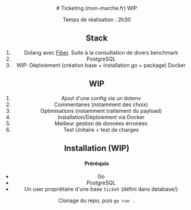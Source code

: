 <div align="center">
# Ticketing (mon-marche.fr) WIP

Temps de réalisation : 2h30

## Stack

1. Golang avec [Fiber](https://gofiber.io/). Suite à la consultation de divers benchmark
1. PostgreSQL
1. WIP: Déploiement (création base + installation go + package) Docker

## WIP

1. Ajout d'une config via un dotenv
1. Commentaires (notamment des choix)
1. Optimisations (notamment traitement du payload)
1. Installation/Déploiement via Docker
1. Meilleur gestion de données érronées
1. Test Unitaire + test de charges

## Installation (WIP)

#### Préréquis
* Go
* PostgreSQL
* Un user propriétaire d'une base `ticket` (défini dans database/)

Clonage du repo, puis `go run .`
